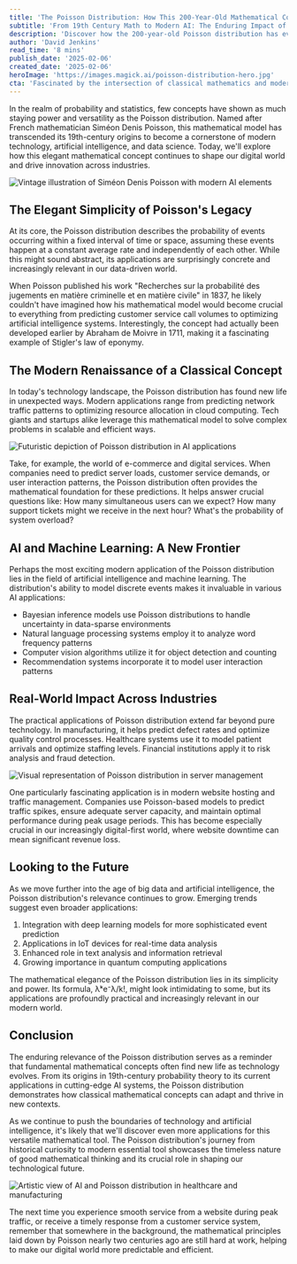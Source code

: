 ```yaml
---
title: 'The Poisson Distribution: How This 200-Year-Old Mathematical Concept Is Powering Modern AI and Technology'
subtitle: 'From 19th Century Math to Modern AI: The Enduring Impact of the Poisson Distribution'
description: 'Discover how the 200-year-old Poisson distribution has evolved from a mathematical theory to become a crucial tool in modern technology, powering everything from AI systems to cloud computing. Learn how this elegant mathematical concept continues to shape our digital world and drive innovation across industries.'
author: 'David Jenkins'
read_time: '8 mins'
publish_date: '2025-02-06'
created_date: '2025-02-06'
heroImage: 'https://images.magick.ai/poisson-distribution-hero.jpg'
cta: 'Fascinated by the intersection of classical mathematics and modern technology? Follow us on LinkedIn for more insights into how fundamental concepts are shaping the future of tech and AI.'
---
```


In the realm of probability and statistics, few concepts have shown as much staying power and versatility as the Poisson distribution. Named after French mathematician Siméon Denis Poisson, this mathematical model has transcended its 19th-century origins to become a cornerstone of modern technology, artificial intelligence, and data science. Today, we'll explore how this elegant mathematical concept continues to shape our digital world and drive innovation across industries.

![Vintage illustration of Siméon Denis Poisson with modern AI elements](https://i.magick.ai/PIXE/1738859209298_magick_img.webp)

## The Elegant Simplicity of Poisson's Legacy

At its core, the Poisson distribution describes the probability of events occurring within a fixed interval of time or space, assuming these events happen at a constant average rate and independently of each other. While this might sound abstract, its applications are surprisingly concrete and increasingly relevant in our data-driven world.

When Poisson published his work "Recherches sur la probabilité des jugements en matière criminelle et en matière civile" in 1837, he likely couldn't have imagined how his mathematical model would become crucial to everything from predicting customer service call volumes to optimizing artificial intelligence systems. Interestingly, the concept had actually been developed earlier by Abraham de Moivre in 1711, making it a fascinating example of Stigler's law of eponymy.

## The Modern Renaissance of a Classical Concept

In today's technology landscape, the Poisson distribution has found new life in unexpected ways. Modern applications range from predicting network traffic patterns to optimizing resource allocation in cloud computing. Tech giants and startups alike leverage this mathematical model to solve complex problems in scalable and efficient ways.

![Futuristic depiction of Poisson distribution in AI applications](https://i.magick.ai/PIXE/1738859209307_magick_img.webp)

Take, for example, the world of e-commerce and digital services. When companies need to predict server loads, customer service demands, or user interaction patterns, the Poisson distribution often provides the mathematical foundation for these predictions. It helps answer crucial questions like: How many simultaneous users can we expect? How many support tickets might we receive in the next hour? What's the probability of system overload?

## AI and Machine Learning: A New Frontier

Perhaps the most exciting modern application of the Poisson distribution lies in the field of artificial intelligence and machine learning. The distribution's ability to model discrete events makes it invaluable in various AI applications:

- Bayesian inference models use Poisson distributions to handle uncertainty in data-sparse environments
- Natural language processing systems employ it to analyze word frequency patterns
- Computer vision algorithms utilize it for object detection and counting
- Recommendation systems incorporate it to model user interaction patterns

## Real-World Impact Across Industries

The practical applications of Poisson distribution extend far beyond pure technology. In manufacturing, it helps predict defect rates and optimize quality control processes. Healthcare systems use it to model patient arrivals and optimize staffing levels. Financial institutions apply it to risk analysis and fraud detection.

![Visual representation of Poisson distribution in server management](https://i.magick.ai/PIXE/1738859209304_magick_img.webp)

One particularly fascinating application is in modern website hosting and traffic management. Companies use Poisson-based models to predict traffic spikes, ensure adequate server capacity, and maintain optimal performance during peak usage periods. This has become especially crucial in our increasingly digital-first world, where website downtime can mean significant revenue loss.

## Looking to the Future

As we move further into the age of big data and artificial intelligence, the Poisson distribution's relevance continues to grow. Emerging trends suggest even broader applications:

1. Integration with deep learning models for more sophisticated event prediction
2. Applications in IoT devices for real-time data analysis
3. Enhanced role in text analysis and information retrieval
4. Growing importance in quantum computing applications

The mathematical elegance of the Poisson distribution lies in its simplicity and power. Its formula, λᵏe⁻λ/k!, might look intimidating to some, but its applications are profoundly practical and increasingly relevant in our modern world.

## Conclusion

The enduring relevance of the Poisson distribution serves as a reminder that fundamental mathematical concepts often find new life as technology evolves. From its origins in 19th-century probability theory to its current applications in cutting-edge AI systems, the Poisson distribution demonstrates how classical mathematical concepts can adapt and thrive in new contexts.

As we continue to push the boundaries of technology and artificial intelligence, it's likely that we'll discover even more applications for this versatile mathematical tool. The Poisson distribution's journey from historical curiosity to modern essential tool showcases the timeless nature of good mathematical thinking and its crucial role in shaping our technological future.

![Artistic view of AI and Poisson distribution in healthcare and manufacturing](https://i.magick.ai/PIXE/1738859209302_magick_img.webp)

The next time you experience smooth service from a website during peak traffic, or receive a timely response from a customer service system, remember that somewhere in the background, the mathematical principles laid down by Poisson nearly two centuries ago are still hard at work, helping to make our digital world more predictable and efficient.